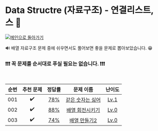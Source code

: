 # Data Structre (자료구조) - 연결리스트, 스 🔗
[![메인으로 돌아가기](https://img.shields.io/badge/메인으로%20돌아가기-112051)](https://github.com/hyemi0622/algorithm) 


🔊 배열 자료구조 문제 중에 쉬우면서도 풀어보면 좋을 문제로 뽑아보았습니다. 😁

### ❗❗❗ 꼭 문제를 순서대로 푸실 필요는 없습니다. ❗❗❗
<br>


|순번|추천 문제|정답률|문제 이름|난이도|
|:--:|:--:|:--:|:--:|:--:|
|001|:heavy_check_mark:|<a href="https://school.programmers.co.kr/learn/courses/30/lessons/12906" target="_blank">78%</a>|<a href="https://school.programmers.co.kr/learn/courses/30/lessons/12906" target="_blank">같은 숫자는 싫어</a>|<a href="https://school.programmers.co.kr/learn/courses/30/lessons/12906" target="_blank">Lv.1</a>|
|002|:heavy_check_mark:|<a href="https://school.programmers.co.kr/learn/courses/30/lessons/120844" target="_blank">88%</a>|<a href="https://school.programmers.co.kr/learn/courses/30/lessons/120844" target="_blank">배열 회전시키기</a>|<a href="https://school.programmers.co.kr/learn/courses/30/lessons/120844" target="_blank">Lv.0</a>|
|003|:heavy_check_mark:|<a href="https://school.programmers.co.kr/learn/courses/30/lessons/181921" target="_blank">74%</a>|<a href="https://school.programmers.co.kr/learn/courses/30/lessons/181921" target="_blank">배열 만들기2</a>|<a href="https://school.programmers.co.kr/learn/courses/30/lessons/181921" target="_blank">Lv.0</a>|

